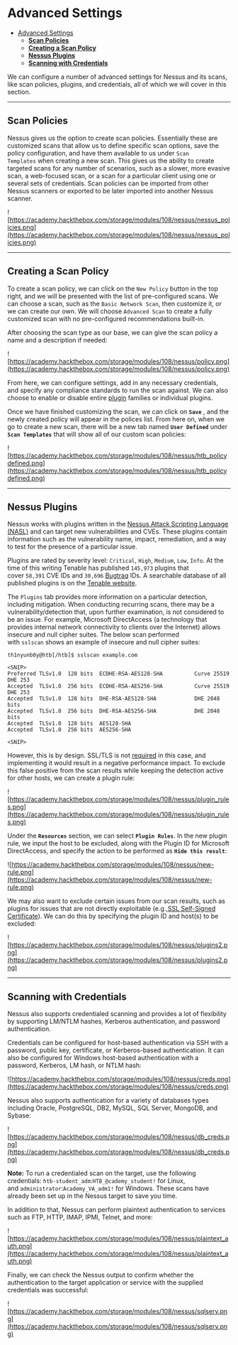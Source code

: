 # Advanced Settings
- [Advanced Settings](#advanced-settings)
  - [**Scan Policies**](#scan-policies)
  - [**Creating a Scan Policy**](#creating-a-scan-policy)
  - [**Nessus Plugins**](#nessus-plugins)
  - [**Scanning with Credentials**](#scanning-with-credentials)

We can configure a number of advanced settings for Nessus and its scans, like scan policies, plugins, and credentials, all of which we will cover in this section.

---

## **Scan Policies**

Nessus gives us the option to create scan policies. Essentially these are customized scans that allow us to define specific scan options, save the policy configuration, and have them available to us under `Scan Templates` when creating a new scan. This gives us the ability to create targeted scans for any number of scenarios, such as a slower, more evasive scan, a web-focused scan, or a scan for a particular client using one or several sets of credentials. Scan policies can be imported from other Nessus scanners or exported to be later imported into another Nessus scanner.

![https://academy.hackthebox.com/storage/modules/108/nessus/nessus_policies.png](https://academy.hackthebox.com/storage/modules/108/nessus/nessus_policies.png)

---

## **Creating a Scan Policy**

To create a scan policy, we can click on the `New Policy` button in the top right, and we will be presented with the list of pre-configured scans. We can choose a scan, such as the `Basic Network Scan`, then customize it, or we can create our own. We will choose `Advanced Scan` to create a fully customized scan with no pre-configured recommendations built-in.

After choosing the scan type as our base, we can give the scan policy a name and a description if needed:

![https://academy.hackthebox.com/storage/modules/108/nessus/policy.png](https://academy.hackthebox.com/storage/modules/108/nessus/policy.png)

From here, we can configure settings, add in any necessary credentials, and specify any compliance standards to run the scan against. We can also choose to enable or disable entire [plugin](https://docs.tenable.com/nessus/Content/Plugins.htm) families or individual plugins.

Once we have finished customizing the scan, we can click on **`Save`** , and the newly created policy will appear in the polices list. From here on, when we go to create a new scan, there will be a new tab named **`User Defined`** under **`Scan Templates`** that will show all of our custom scan policies:

![https://academy.hackthebox.com/storage/modules/108/nessus/htb_policydefined.png](https://academy.hackthebox.com/storage/modules/108/nessus/htb_policydefined.png)

---

## **Nessus Plugins**

Nessus works with plugins written in the [Nessus Attack Scripting Language (NASL)](https://en.wikipedia.org/wiki/Nessus_Attack_Scripting_Language) and can target new vulnerabilities and CVEs. These plugins contain information such as the vulnerability name, impact, remediation, and a way to test for the presence of a particular issue.

Plugins are rated by severity level: `Critical`, `High`, `Medium`, `Low`, `Info`. At the time of this writing Tenable has published `145,973` plugins that cover `58,391` CVE IDs and `30,696` [Bugtraq](https://en.wikipedia.org/wiki/Bugtraq) IDs. A searchable database of all published plugins is on the [Tenable website](https://www.tenable.com/plugins).

The `Plugins` tab provides more information on a particular detection, including mitigation. When conducting recurring scans, there may be a vulnerability/detection that, upon further examination, is not considered to be an issue. For example, Microsoft DirectAccess (a technology that provides internal network connectivity to clients over the Internet) allows insecure and null cipher suites. The below scan performed with `sslscan` shows an example of insecure and null cipher suites:

```
th1nyunb0y@htb[/htb]$ sslscan example.com

<SNIP>
Preferred TLSv1.0  128 bits  ECDHE-RSA-AES128-SHA          Curve 25519 DHE 253
Accepted  TLSv1.0  256 bits  ECDHE-RSA-AES256-SHA          Curve 25519 DHE 253
Accepted  TLSv1.0  128 bits  DHE-RSA-AES128-SHA            DHE 2048 bits
Accepted  TLSv1.0  256 bits  DHE-RSA-AES256-SHA            DHE 2048 bits
Accepted  TLSv1.0  128 bits  AES128-SHA
Accepted  TLSv1.0  256 bits  AES256-SHA

<SNIP>
```

However, this is by design. SSL/TLS is not [required](https://directaccess.richardhicks.com/2014/09/23/directaccess-ip-https-ssl-and-tls-insecure-cipher-suites/) in this case, and implementing it would result in a negative performance impact. To exclude this false positive from the scan results while keeping the detection active for other hosts, we can create a plugin rule:

![https://academy.hackthebox.com/storage/modules/108/nessus/plugin_rules.png](https://academy.hackthebox.com/storage/modules/108/nessus/plugin_rules.png)

Under the **`Resources`** section, we can select **`Plugin Rules`**. In the new plugin rule, we input the host to be excluded, along with the Plugin ID for Microsoft DirectAccess, and specify the action to be performed as **`Hide this result`**:

![https://academy.hackthebox.com/storage/modules/108/nessus/new-rule.png](https://academy.hackthebox.com/storage/modules/108/nessus/new-rule.png)

We may also want to exclude certain issues from our scan results, such as plugins for issues that are not directly exploitable (e.g.,[SSL Self-Signed Certificate](https://www.tenable.com/plugins/nessus/57582)). We can do this by specifying the plugin ID and host(s) to be excluded:

![https://academy.hackthebox.com/storage/modules/108/nessus/plugins2.png](https://academy.hackthebox.com/storage/modules/108/nessus/plugins2.png)

---

## **Scanning with Credentials**

Nessus also supports credentialed scanning and provides a lot of flexibility by supporting LM/NTLM hashes, Kerberos authentication, and password authentication.

Credentials can be configured for host-based authentication via SSH with a password, public key, certificate, or Kerberos-based authentication. It can also be configured for Windows host-based authentication with a password, Kerberos, LM hash, or NTLM hash:

![https://academy.hackthebox.com/storage/modules/108/nessus/creds.png](https://academy.hackthebox.com/storage/modules/108/nessus/creds.png)

Nessus also supports authentication for a variety of databases types including Oracle, PostgreSQL, DB2, MySQL, SQL Server, MongoDB, and Sybase:

![https://academy.hackthebox.com/storage/modules/108/nessus/db_creds.png](https://academy.hackthebox.com/storage/modules/108/nessus/db_creds.png)

**Note:** To run a credentialed scan on the target, use the following credentials: `htb-student_adm`:`HTB_@cademy_student!` for Linux, and `administrator`:`Academy_VA_adm1!` for Windows. These scans have already been set up in the Nessus target to save you time.

In addition to that, Nessus can perform plaintext authentication to services such as FTP, HTTP, IMAP, IPMI, Telnet, and more:

![https://academy.hackthebox.com/storage/modules/108/nessus/plaintext_auth.png](https://academy.hackthebox.com/storage/modules/108/nessus/plaintext_auth.png)

Finally, we can check the Nessus output to confirm whether the authentication to the target application or service with the supplied credentials was successful:

![https://academy.hackthebox.com/storage/modules/108/nessus/sqlserv.png](https://academy.hackthebox.com/storage/modules/108/nessus/sqlserv.png)